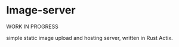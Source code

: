 # Image-server

WORK IN PROGRESS

simple static image upload and hosting server, written in Rust Actix.
